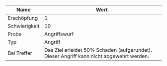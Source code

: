 
| Name          | Wert                                                                                     |
| ------------- | ---------------------------------------------------------------------------------------- |
| Erschöpfung   | 1                                                                                        |
| Schwierigkeit | 10                                                                                       |
| Probe         | Angriffswurf                                                                             |
| Typ           | Angriff                                                                                  |
| Bei Treffer   | Das Ziel erleidet 50% Schaden (aufgerundet). Dieser Angriff kann nicht abgewehrt werden. |
